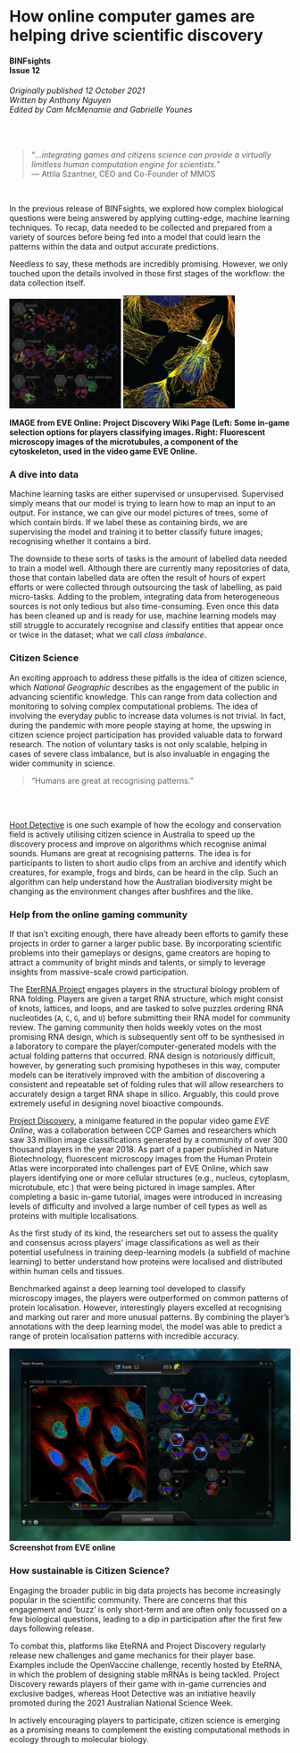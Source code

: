 # How online computer games are helping drive scientific discovery 
#### BINFsights<br />Issue 12
###### Originally published 12 October 2021<br />Written by Anthony Nguyen<br />Edited by Cam McMenamie and Gabrielle Younes 

<br />

> “*...integrating games and citizens science can provide a virtually limitless human computation engine for scientists.*”  
>     — Attila Szantner, CEO and Co-Founder of MMOS

<br />

In the previous release of BINFsights, we explored how complex biological questions were being answered by applying cutting-edge, machine learning techniques.
To recap, data needed to be collected and prepared from a variety of sources before being fed into a model that could learn the patterns within the data and output
accurate predictions.

Needless to say, these methods are incredibly promising. However, we only touched upon the details involved in those first stages of the workflow: the data collection itself.


<p float="left">
  <img src="/image2.png" width="200" />
  <img src="/image1.png" width="200" /> 
</p>
<b> IMAGE from EVE Online: Project Discovery Wiki Page (Left: Some in-game selection options for players classifying images. Right: Fluorescent microscopy images of the microtubules, a component of the cytoskeleton, used in the video game EVE Online.  </b>
 
 
 ### A dive into data
 
 Machine learning tasks are either supervised or unsupervised. Supervised simply means that our model is trying to learn how to map an input to an output. For instance, we can give our model pictures of trees, some of which contain birds. If we label these as containing birds, we are supervising the model and training it to better classify future images; recognising whether it contains a bird. 
 
 The downside to these sorts of tasks is the amount of labelled data needed to train a model well. Although there are currently many repositories of data, those that contain labelled data are often the result of hours of expert efforts or were collected through outsourcing the task of labelling, as paid micro-tasks. Adding to the problem, integrating data from heterogeneous sources is not only tedious but also time-consuming. Even once this data has been cleaned up and is ready for use, machine learning models may still struggle to accurately recognise and classify entities that appear once or twice in the dataset; what we call *class imbalance*. 

### Citizen Science

An exciting approach to address these pitfalls is the idea of citizen science, which *National Geographic* describes as the engagement of the public in advancing scientific knowledge. This can range from data collection and monitoring to solving complex computational problems. The idea of involving the everyday public to increase data volumes is not trivial. In fact, during the pandemic with more people staying at home, the upswing in citizen science project participation has provided valuable data to forward research. The notion of voluntary tasks is not only scalable, helping in cases of severe class imbalance, but is also invaluable in engaging the wider community in science.

>  “Humans are great at recognising patterns.”

<br> </br>

[Hoot Detective](https://hootdetective.net.au) is one such example of how the ecology and conservation field is actively utilising citizen science in Australia to speed up the discovery process and improve on algorithms which recognise animal sounds. Humans are great at recognising patterns. The idea is for participants to listen to short audio clips from an archive and identify which creatures, for example, frogs and birds, can be heard in the clip. Such an algorithm can help understand how the Australian biodiversity might be changing as the environment changes after bushfires and the like.

### Help from the online gaming community

If that isn’t exciting enough, there have already been efforts to gamify these projects in order to garner a larger public base. By incorporating scientific problems into their gameplays or designs, game creators are hoping to attract a community of bright minds and talents, or simply to leverage insights from massive-scale crowd participation. 

The [EterRNA Project](https://eternagame.org/about) engages players in the structural biology problem of RNA folding. Players are given a target RNA structure, which might consist of knots, lattices, and loops, and are tasked to solve puzzles ordering RNA nucleotides (`A`, `C`, `G`, and `U`) before submitting their RNA model for community review. The gaming community then holds weekly votes on the most promising RNA design, which is subsequently sent off to be synthesised in a laboratory to compare the player/computer-generated models with the actual folding patterns that occurred.  RNA design is notoriously difficult, however, by generating such promising hypotheses in this way, computer models can be iteratively improved with the ambition of discovering a consistent and repeatable set of folding rules that will allow researchers to accurately design a target RNA shape in silico. Arguably, this could prove extremely useful in designing novel bioactive compounds.

[Project Discovery](https://www.eveonline.com/discovery), a minigame featured in the popular video game *EVE Online*, was a collaboration between CCP Games and researchers which saw 33 million image classifications generated by a community of over 300 thousand players in the year 2018. As part of a paper published in Nature Biotechnology, fluorescent microscopy images from the Human Protein Atlas were incorporated into challenges part of EVE Online, which saw players identifying one or more cellular structures (e.g., nucleus, cytoplasm, microtubule, etc.) that were being pictured in image samples. After completing a basic in-game tutorial, images were introduced in increasing levels of difficulty and involved a large number of cell types as well as proteins with multiple localisations. 

As the first study of its kind, the researchers set out to assess the quality and consensus across players’ image classifications as well as their potential usefulness in training deep-learning models (a subfield of machine learning) to better understand how proteins were localised and distributed within human cells and tissues.

Benchmarked against a deep learning tool developed to classify microscopy images, the players were outperformed on common patterns of protein localisation. However, interestingly players excelled at recognising and marking out rarer and more unusual patterns. By combining the player’s annotations with the deep learning model, the model was able to predict a range of protein localisation patterns with incredible accuracy. 



 ![EVE.jpg](/image3.png) <b>Screenshot from EVE online </b>

### How sustainable is Citizen Science?

Engaging the broader public in big data projects has become increasingly popular in the scientific community. There are concerns that this engagement and ‘buzz’ is only short-term and are often only focussed on a few biological questions, leading to a dip in participation after the first few days following release.

To combat this, platforms like EteRNA and Project Discovery regularly release new challenges and game mechanics for their player base. Examples include the OpenVaccine challenge, recently hosted by EteRNA, in which the problem of designing stable mRNAs is being tackled. Project Discovery rewards players of their game with in-game currencies and exclusive badges, whereas Hoot Detective was an initiative heavily promoted during the 2021 Australian National Science Week. 

In actively encouraging players to participate, citizen science is emerging as a promising means to complement the existing computational methods in ecology through to molecular biology.






